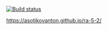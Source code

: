 [![Build status](https://ci.appveyor.com/api/projects/status/h5nqr091k8yr000h?svg=true)](https://ci.appveyor.com/project/AsotikovAnton/ra-5-2)

https://asotikovanton.github.io/ra-5-2/
